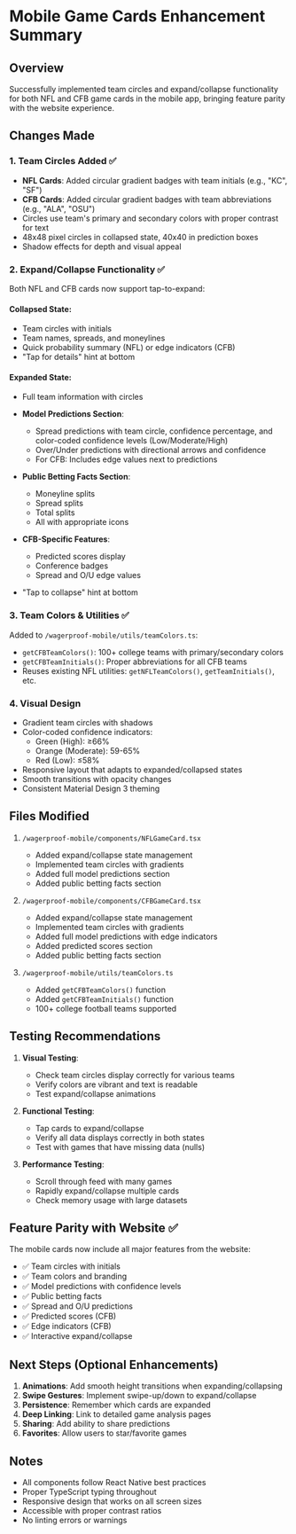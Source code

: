 # Mobile Game Cards Enhancement Summary

## Overview
Successfully implemented team circles and expand/collapse functionality for both NFL and CFB game cards in the mobile app, bringing feature parity with the website experience.

## Changes Made

### 1. **Team Circles Added** ✅
- **NFL Cards**: Added circular gradient badges with team initials (e.g., "KC", "SF")
- **CFB Cards**: Added circular gradient badges with team abbreviations (e.g., "ALA", "OSU")
- Circles use team's primary and secondary colors with proper contrast for text
- 48x48 pixel circles in collapsed state, 40x40 in prediction boxes
- Shadow effects for depth and visual appeal

### 2. **Expand/Collapse Functionality** ✅
Both NFL and CFB cards now support tap-to-expand:

#### Collapsed State:
- Team circles with initials
- Team names, spreads, and moneylines
- Quick probability summary (NFL) or edge indicators (CFB)
- "Tap for details" hint at bottom

#### Expanded State:
- Full team information with circles
- **Model Predictions Section**:
  - Spread predictions with team circle, confidence percentage, and color-coded confidence levels (Low/Moderate/High)
  - Over/Under predictions with directional arrows and confidence
  - For CFB: Includes edge values next to predictions
  
- **Public Betting Facts Section**:
  - Moneyline splits
  - Spread splits
  - Total splits
  - All with appropriate icons
  
- **CFB-Specific Features**:
  - Predicted scores display
  - Conference badges
  - Spread and O/U edge values
  
- "Tap to collapse" hint at bottom

### 3. **Team Colors & Utilities** ✅
Added to `/wagerproof-mobile/utils/teamColors.ts`:
- `getCFBTeamColors()`: 100+ college teams with primary/secondary colors
- `getCFBTeamInitials()`: Proper abbreviations for all CFB teams
- Reuses existing NFL utilities: `getNFLTeamColors()`, `getTeamInitials()`, etc.

### 4. **Visual Design**
- Gradient team circles with shadows
- Color-coded confidence indicators:
  - Green (High): ≥66%
  - Orange (Moderate): 59-65%
  - Red (Low): ≤58%
- Responsive layout that adapts to expanded/collapsed states
- Smooth transitions with opacity changes
- Consistent Material Design 3 theming

## Files Modified

1. `/wagerproof-mobile/components/NFLGameCard.tsx`
   - Added expand/collapse state management
   - Implemented team circles with gradients
   - Added full model predictions section
   - Added public betting facts section

2. `/wagerproof-mobile/components/CFBGameCard.tsx`
   - Added expand/collapse state management
   - Implemented team circles with gradients
   - Added full model predictions with edge indicators
   - Added predicted scores section
   - Added public betting facts section

3. `/wagerproof-mobile/utils/teamColors.ts`
   - Added `getCFBTeamColors()` function
   - Added `getCFBTeamInitials()` function
   - 100+ college football teams supported

## Testing Recommendations

1. **Visual Testing**:
   - Check team circles display correctly for various teams
   - Verify colors are vibrant and text is readable
   - Test expand/collapse animations
   
2. **Functional Testing**:
   - Tap cards to expand/collapse
   - Verify all data displays correctly in both states
   - Test with games that have missing data (nulls)
   
3. **Performance Testing**:
   - Scroll through feed with many games
   - Rapidly expand/collapse multiple cards
   - Check memory usage with large datasets

## Feature Parity with Website ✅

The mobile cards now include all major features from the website:
- ✅ Team circles with initials
- ✅ Team colors and branding
- ✅ Model predictions with confidence levels
- ✅ Public betting facts
- ✅ Spread and O/U predictions
- ✅ Predicted scores (CFB)
- ✅ Edge indicators (CFB)
- ✅ Interactive expand/collapse

## Next Steps (Optional Enhancements)

1. **Animations**: Add smooth height transitions when expanding/collapsing
2. **Swipe Gestures**: Implement swipe-up/down to expand/collapse
3. **Persistence**: Remember which cards are expanded
4. **Deep Linking**: Link to detailed game analysis pages
5. **Sharing**: Add ability to share predictions
6. **Favorites**: Allow users to star/favorite games

## Notes

- All components follow React Native best practices
- Proper TypeScript typing throughout
- Responsive design that works on all screen sizes
- Accessible with proper contrast ratios
- No linting errors or warnings

